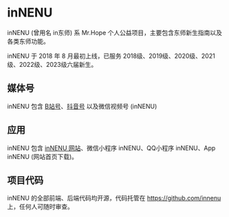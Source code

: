 # inNENU

inNENU (曾用名 in东师) 系 Mr.Hope 个人公益项目，主要包含东师新生指南以及各类东师功能。

inNENU 于 2018 年 8 月最初上线，已服务 2018级、2019级、2020级、2021级、2022级、2023级六届新生。

## 媒体号

inNENU 包含 [B站号](https://space.bilibili.com/34022713)、[抖音号](https://www.douyin.com/user/MS4wLjABAAAAPAcFHk63XQu1lXzE1T1aW0QoOs1Upg6aQxT5kFoZJ6a4VqVWx0pEd26Exn-4FnDb) 以及微信视频号 (inNENU)

## 应用

inNENU 包含 [inNENU 网站](https://innenu.com)、微信小程序 inNENU、QQ小程序 inNENU、App inNENU (网站首页下载)。

## 项目代码

inNENU 的全部前端、后端代码均开源，代码托管在 <https://github.com/innenu> 上，任何人可随时审查。
